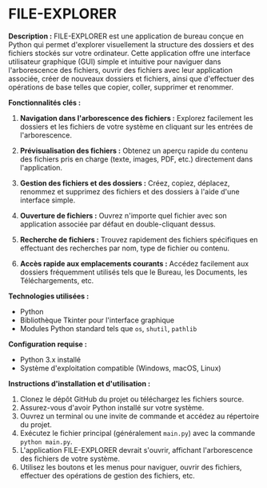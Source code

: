 # FILE-EXPLORER
 
**Description :**
FILE-EXPLORER est une application de bureau conçue en Python qui permet d'explorer visuellement la structure des dossiers et des fichiers stockés sur votre ordinateur. Cette application offre une interface utilisateur graphique (GUI) simple et intuitive pour naviguer dans l'arborescence des fichiers, ouvrir des fichiers avec leur application associée, créer de nouveaux dossiers et fichiers, ainsi que d'effectuer des opérations de base telles que copier, coller, supprimer et renommer.

**Fonctionnalités clés :**

1. **Navigation dans l'arborescence des fichiers :** Explorez facilement les dossiers et les fichiers de votre système en cliquant sur les entrées de l'arborescence.

2. **Prévisualisation des fichiers :** Obtenez un aperçu rapide du contenu des fichiers pris en charge (texte, images, PDF, etc.) directement dans l'application.

3. **Gestion des fichiers et des dossiers :** Créez, copiez, déplacez, renommez et supprimez des fichiers et des dossiers à l'aide d'une interface simple.

4. **Ouverture de fichiers :** Ouvrez n'importe quel fichier avec son application associée par défaut en double-cliquant dessus.

5. **Recherche de fichiers :** Trouvez rapidement des fichiers spécifiques en effectuant des recherches par nom, type de fichier ou contenu.

6. **Accès rapide aux emplacements courants :** Accédez facilement aux dossiers fréquemment utilisés tels que le Bureau, les Documents, les Téléchargements, etc.

**Technologies utilisées :**

- Python
- Bibliothèque Tkinter pour l'interface graphique
- Modules Python standard tels que `os`, `shutil`, `pathlib`

**Configuration requise :**

- Python 3.x installé
- Système d'exploitation compatible (Windows, macOS, Linux)

**Instructions d'installation et d'utilisation :**

1. Clonez le dépôt GitHub du projet ou téléchargez les fichiers source.
2. Assurez-vous d'avoir Python installé sur votre système.
3. Ouvrez un terminal ou une invite de commande et accédez au répertoire du projet.
4. Exécutez le fichier principal (généralement `main.py`) avec la commande `python main.py`.
5. L'application FILE-EXPLORER devrait s'ouvrir, affichant l'arborescence des fichiers de votre système.
6. Utilisez les boutons et les menus pour naviguer, ouvrir des fichiers, effectuer des opérations de gestion des fichiers, etc.

